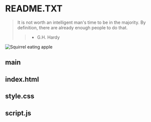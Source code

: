<h1>README.TXT</h1>

>It is not worth an intelligent man's time to be in the majority.
By definition, there are already enough people to do that.
>> - G.H. Hardy

![Squirrel eating apple](/images/SquirrelWApple.JPG)
<h2>main</h2>



<h2>index.html</h2>

<h2>style.css</h2>

<h2>script.js</h2>




